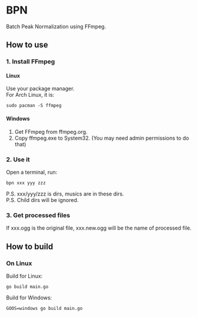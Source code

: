 <!--
 * @Author: FunctionSir
 * @License: AGPLv3
 * @Date: 2023-09-12 19:06:10
 * @LastEditTime: 2023-09-12 19:48:45
 * @LastEditors: FunctionSir
 * @Description: README.md
 * @FilePath: /BatchPeakNormise/README.md
-->
# BPN

Batch Peak Normalization using FFmpeg.  

## How to use

### 1. Install FFmpeg

#### Linux

Use your package manager.  
For Arch Linux, it is:  

```shell
sudo pacman -S ffmpeg
```

#### Windows

1. Get FFmpeg from ffmpeg.org.  
2. Copy ffmpeg.exe to System32. (You may need admin permissions to do that)  

### 2. Use it

Open a terminal, run:

```shell
bpn xxx yyy zzz
```

P.S. xxx/yyy/zzz is dirs, musics are in these dirs.  
P.S. Child dirs will be ignored.  

### 3. Get processed files

If xxx.ogg is the original file, xxx.new.ogg will be the name of processed file.  

## How to build

### On Linux

Build for Linux:  

```shell
go build main.go
```

Build for Windows:  

```shell
GOOS=windows go build main.go
```
